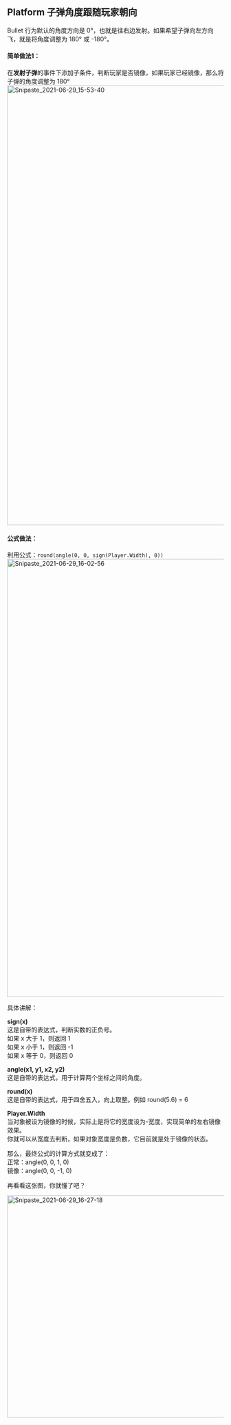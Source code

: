 


## Platform 子弹角度跟随玩家朝向

Bullet 行为默认的角度方向是 0°，也就是往右边发射。如果希望子弹向左方向飞，就是将角度调整为 180° 或 -180°。  

#### 简单做法1：  
在**发射子弹**的事件下添加子条件，判断玩家是否镜像，如果玩家已经镜像，那么将子弹的角度调整为 180°  
<img width="1020" alt="Snipaste_2021-06-29_15-53-40" src="https://user-images.githubusercontent.com/45864744/123759739-c55fb080-d8f2-11eb-83f3-8257fe9228d1.png">


#### 公式做法：  
利用公式：`round(angle(0, 0, sign(Player.Width), 0))` 
<img width="1016" alt="Snipaste_2021-06-29_16-02-56" src="https://user-images.githubusercontent.com/45864744/123760509-7e25ef80-d8f3-11eb-8249-8b522965134d.png">

具体讲解：  

**sign(x)**  
这是自带的表达式，判断实数的正负号。  
如果 x 大于 1，则返回  1    
如果 x 小于 1，则返回 -1   
如果 x 等于 0，则返回  0  
  
**angle(x1, y1, x2, y2)**    
这是自带的表达式，用于计算两个坐标之间的角度。  
  
**round(x)**    
这是自带的表达式，用于四舍五入，向上取整。例如 round(5.6) = 6  

**Player.Width**  
当对象被设为镜像的时候，实际上是将它的宽度设为-宽度，实现简单的左右镜像效果。  
你就可以从宽度去判断，如果对象宽度是负数，它目前就是处于镜像的状态。
  
  
那么，最终公式的计算方式就变成了：  
正常：angle(0, 0, 1, 0)  
镜像：angle(0, 0, -1, 0)

再看看这张图，你就懂了吧？  

<img width="515" alt="Snipaste_2021-06-29_16-27-18" src="https://user-images.githubusercontent.com/45864744/123763949-e5916e80-d8f6-11eb-8585-4f5e0deb366a.png">





